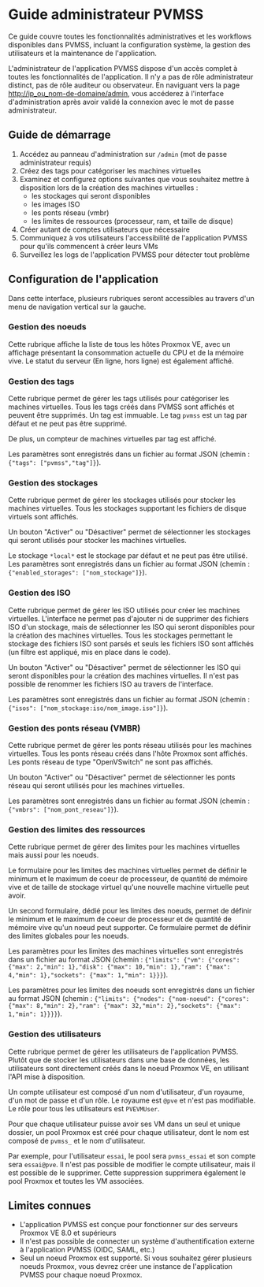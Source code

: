# Guide administrateur PVMSS

Ce guide couvre toutes les fonctionnalités administratives et les workflows disponibles dans PVMSS, incluant la configuration système, la gestion des utilisateurs et la maintenance de l'application.

L'administrateur de l'application PVMSS dispose d'un accès complet à toutes les fonctionnalités de l'application. Il n'y a pas de rôle administrateur distinct, pas de rôle auditeur ou observateur. En naviguant vers la page <http://ip_ou_nom-de-domaine/admin>, vous accéderez à l'interface d'administration après avoir validé la connexion avec le mot de passe administrateur.

## Guide de démarrage

1. Accédez au panneau d'administration sur `/admin` (mot de passe administrateur requis)
2. Créez des tags pour catégoriser les machines virtuelles
3. Examinez et configurez options suivantes que vous souhaitez mettre à disposition lors de la création des machines virtuelles :
    - les stockages qui seront disponibles
    - les images ISO
    - les ponts réseau (vmbr)
    - les limites de ressources (processeur, ram, et taille de disque)
4. Créer autant de comptes utilisateurs que nécessaire
5. Communiquez à vos utilisateurs l'accessibilité de l'application PVMSS pour qu'ils commencent à créer leurs VMs
6. Surveillez les logs de l'application PVMSS pour détecter tout problème

## Configuration de l'application

Dans cette interface, plusieurs rubriques seront accessibles au travers d'un menu de navigation vertical sur la gauche.

### Gestion des noeuds

Cette rubrique affiche la liste de tous les hôtes Proxmox VE, avec un affichage présentant la consommation actuelle du CPU et de la mémoire vive. Le statut du serveur (En ligne, hors ligne) est également affiché.

### Gestion des tags

Cette rubrique permet de gérer les tags utilisés pour catégoriser les machines virtuelles. Tous les tags créés dans PVMSS sont affichés et peuvent être supprimés. Un tag est immuable. Le tag `pvmss` est un tag par défaut et ne peut pas être supprimé.

De plus, un compteur de machines virtuelles par tag est affiché.

Les paramètres sont enregistrés dans un fichier au format JSON (chemin : `{"tags": ["pvmss","tag"]}`).

### Gestion des stockages

Cette rubrique permet de gérer les stockages utilisés pour stocker les machines virtuelles. Tous les stockages supportant les fichiers de disque virtuels sont affichés.

Un bouton "Activer" ou "Désactiver" permet de sélectionner les stockages qui seront utilisés pour stocker les machines virtuelles.

Le stockage `*local*` est le stockage par défaut et ne peut pas être utilisé. Les paramètres sont enregistrés dans un fichier au format JSON (chemin : `{"enabled_storages": ["nom_stockage"]}`).

### Gestion des ISO

Cette rubrique permet de gérer les ISO utilisés pour créer les machines virtuelles. L'interface ne permet pas d'ajouter ni de supprimer des fichiers ISO d'un stockage, mais de sélectionner les ISO qui seront disponibles pour la création des machines virtuelles. Tous les stockages permettant le stockage des fichiers ISO sont parsés et seuls les fichiers ISO sont affichés (un filtre est appliqué, mis en place dans le code).

Un bouton "Activer" ou "Désactiver" permet de sélectionner les ISO qui seront disponibles pour la création des machines virtuelles. Il n'est pas possible de renommer les fichiers ISO au travers de l'interface.

Les paramètres sont enregistrés dans un fichier au format JSON (chemin : `{"isos": ["nom_stockage:iso/nom_image.iso"]}`).

### Gestion des ponts réseau (VMBR)

Cette rubrique permet de gérer les ponts réseau utilisés pour les machines virtuelles. Tous les ponts réseau créés dans l'hôte Proxmox sont affichés. Les ponts réseau de type "OpenVSwitch" ne sont pas affichés.

Un bouton "Activer" ou "Désactiver" permet de sélectionner les ponts réseau qui seront utilisés pour les machines virtuelles.

Les paramètres sont enregistrés dans un fichier au format JSON (chemin : `{"vmbrs": ["nom_pont_reseau"]}`).

### Gestion des limites des ressources

Cette rubrique permet de gérer des limites pour les machines virtuelles mais aussi pour les noeuds.

Le formulaire pour les limites des machines virtuelles permet de définir le minimum et le maximum de coeur de processeur, de quantité de mémoire vive et de taille de stockage virtuel qu'une nouvelle machine virtuelle peut avoir.

Un second formulaire, dédié pour les limites des noeuds, permet de définir le minimum et le maximum de coeur de processeur et de quantité de mémoire vive qu'un noeud peut supporter. Ce formulaire permet de définir des limites globales pour les noeuds.

Les paramètres pour les limites des machines virtuelles sont enregistrés dans un fichier au format JSON (chemin : `{"limits": {"vm": {"cores": {"max": 2,"min": 1},"disk": {"max": 10,"min": 1},"ram": {"max": 4,"min": 1},"sockets": {"max": 1,"min": 1}}}`).

Les paramètres pour les limites des noeuds sont enregistrés dans un fichier au format JSON (chemin : `{"limits": {"nodes": {"nom-noeud": {"cores": {"max": 8,"min": 2},"ram": {"max": 32,"min": 2},"sockets": {"max": 1,"min": 1}}}}`).

### Gestion des utilisateurs

Cette rubrique permet de gérer les utilisateurs de l'application PVMSS. Plutôt que de stocker les utilisateurs dans une base de données, les utilisateurs sont directement créés dans le noeud Proxmox VE, en utilisant l'API mise à disposition.

Un compte utilisateur est composé d'un nom d'utilisateur, d'un royaume, d'un mot de passe et d'un rôle. Le royaume est `@pve` et n'est pas modifiable. Le rôle pour tous les utilisateurs est `PVEVMUser`.

Pour que chaque utilisateur puisse avoir ses VM dans un seul et unique dossier, un pool Proxmox est créé pour chaque utilisateur, dont le nom est composé de `pvmss_` et le nom d'utilisateur.

Par exemple, pour l'utilisateur `essai`, le pool sera `pvmss_essai` et son compte sera `essai@pve`. Il n'est pas possible de modifier le compte utilisateur, mais il est possible de le supprimer. Cette suppression supprimera également le pool Proxmox et toutes les VM associées.

## Limites connues

- L'application PVMSS est conçue pour fonctionner sur des serveurs Proxmox VE 8.0 et supérieurs
- Il n'est pas possible de connecter un système d'authentification externe à l'application PVMSS (OIDC, SAML, etc.)
- Seul un noeud Proxmox est supporté. Si vous souhaitez gérer plusieurs noeuds Proxmox, vous devrez créer une instance de l'application PVMSS pour chaque noeud Proxmox.
